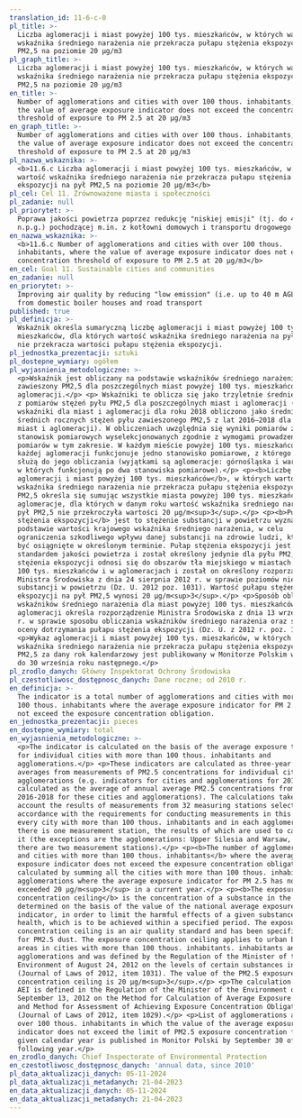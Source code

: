 ```yaml
---
translation_id: 11-6-c-0
pl_title: >-
  Liczba aglomeracji i miast powyżej 100 tys. mieszkańców, w których wartość
  wskaźnika średniego narażenia nie przekracza pułapu stężenia ekspozycji na pył
  PM2,5 na poziomie 20 µg/m3
pl_graph_title: >-
  Liczba aglomeracji i miast powyżej 100 tys. mieszkańców, w których wartość
  wskaźnika średniego narażenia nie przekracza pułapu stężenia ekspozycji na pył
  PM2,5 na poziomie 20 µg/m3
en_title: >-
  Number of agglomerations and cities with over 100 thous. inhabitants, where
  the value of average exposure indicator does not exceed the concentration
  threshold of exposure to PM 2.5 at 20 µg/m3
en_graph_title: >-
  Number of agglomerations and cities with over 100 thous. inhabitants, where
  the value of average exposure indicator does not exceed the concentration
  threshold of exposure to PM 2.5 at 20 µg/m3
pl_nazwa_wskaznika: >-
  <b>11.6.c Liczba aglomeracji i miast powyżej 100 tys. mieszkańców, w których
  wartość wskaźnika średniego narażenia nie przekracza pułapu stężenia
  ekspozycji na pył PM2,5 na poziomie 20 µg/m3</b>
pl_cel: Cel 11. Zrównoważone miasta i społeczności
pl_zadanie: null
pl_priorytet: >-
  Poprawa jakości powietrza poprzez redukcję "niskiej emisji" (tj. do 40 m
  n.p.g.) pochodzącej m.in. z kotłowni domowych i transportu drogowego
en_nazwa_wskaznika: >-
  <b>11.6.c Number of agglomerations and cities with over 100 thous.
  inhabitants, where the value of average exposure indicator does not exceed the
  concentration threshold of exposure to PM 2.5 at 20 µg/m3</b>
en_cel: Goal 11. Sustainable cities and communities
en_zadanie: null
en_priorytet: >-
  Improving air quality by reducing "low emission" (i.e. up to 40 m AGL ) i.a.
  from domestic boiler houses and road transport
published: true
pl_definicja: >-
  Wskaźnik określa sumaryczną liczbę aglomeracji i miast powyżej 100 tys.
  mieszkańców, dla których wartość wskaźnika średniego narażenia na pył PM2,5
  nie przekracza wartości pułapu stężenia ekspozycji.
pl_jednostka_prezentacji: sztuki
pl_dostepne_wymiary: ogółem
pl_wyjasnienia_metodologiczne: >-
  <p>Wskaźnik jest obliczany na podstawie wskaźników średniego narażenia na pył
  zawieszony PM2,5 dla poszczególnych miast powyżej 100 tys. mieszkańców i
  aglomeracji.</p> <p> Wskaźniki te oblicza się jako trzyletnie średnie kroczące
  z pomiarów stężeń pyłu PM2,5 dla poszczególnych miast i aglomeracji (np.
  wskaźniki dla miast i aglomeracji dla roku 2018 obliczono jako średnia ze
  średnich rocznych stężeń pyłu zawieszonego PM2,5 z lat 2016–2018 dla tych
  miast i aglomeracji). W obliczeniach uwzględnia się wyniki pomiarów z 32
  stanowisk pomiarowych wyselekcjonowanych zgodnie z wymogami prowadzenia
  pomiarów w tym zakresie. W każdym mieście powyżej 100 tys. mieszkańców i w
  każdej aglomeracji funkcjonuje jedno stanowisko pomiarowe, z którego wyniki
  służą do jego obliczania (wyjątkami są aglomeracje: górnośląska i warszawska,
  w których funkcjonują po dwa stanowiska pomiarowe).</p> <p><b>Liczbę
  aglomeracji i miast powyżej 100 tys. mieszkańców</b>, w których wartość
  wskaźnika średniego narażenia nie przekracza pułapu stężenia ekspozycji na pył
  PM2,5 określa się sumując wszystkie miasta powyżej 100 tys. mieszkańców i
  aglomeracje, dla których w danym roku wartość wskaźnika średniego narażenia na
  pył PM2,5 nie przekroczyła wartości 20 µg/m<sup>3</sup>.</p> <p><b>Pułap
  stężenia ekspozycji</b> jest to stężenie substancji w powietrzu wyznaczone na
  podstawie wartości krajowego wskaźnika średniego narażenia, w celu
  ograniczenia szkodliwego wpływu danej substancji na zdrowie ludzi, które ma
  być osiągnięte w określonym terminie. Pułap stężenia ekspozycji jest
  standardem jakości powietrza i został określony jedynie dla pyłu PM2,5. Pułap
  stężenia ekspozycji odnosi się do obszarów tła miejskiego w miastach powyżej
  100 tys. mieszkańców i w aglomeracjach i został on określony rozporządzeniem
  Ministra Środowiska z dnia 24 sierpnia 2012 r. w sprawie poziomów niektórych
  substancji w powietrzu (Dz. U. 2012 poz. 1031). Wartość pułapu stężenia
  ekspozycji na pył PM2,5 wynosi 20 µg/m<sup>3</sup>.</p> <p>Sposób obliczania
  wskaźników średniego narażenia dla miast powyżej 100 tys. mieszkańców i
  aglomeracji określa rozporządzenie Ministra Środowiska z dnia 13 września 2012
  r. w sprawie sposobu obliczania wskaźników średniego narażenia oraz sposobu
  oceny dotrzymania pułapu stężenia ekspozycji (Dz. U. z 2012 r. poz. 1029).</p>
  <p>Wykaz aglomeracji i miast powyżej 100 tys. mieszkańców, w których wartość
  wskaźnika średniego narażenia nie przekracza pułapu stężenia ekspozycji na pył
  PM2,5 za dany rok kalendarzowy jest publikowany w Monitorze Polskim w terminie
  do 30 września roku następnego.</p>
pl_zrodlo_danych: Główny Inspektorat Ochrony Środowiska
pl_czestotliwosc_dostępnosc_danych: Dane roczne; od 2010 r.
en_definicja: >-
  The indicator is a total number of agglomerations and cities with more than
  100 thous. inhabitants where the average exposure indicator for PM 2.5 does
  not exceed the exposure concentration obligation.
en_jednostka_prezentacji: pieces
en_dostepne_wymiary: total
en_wyjasnienia_metodologiczne: >-
  <p>The indicator is calculated on the basis of the average exposure to PM2.5
  for individual cities with more than 100 thous. inhabitants and
  agglomerations.</p> <p>These indicators are calculated as three-year moving
  averages from measurements of PM2.5 concentrations for individual cities and
  agglomerations (e.g. indicators for cities and agglomerations for 2018 were
  calculated as the average of annual average PM2.5 concentrations from
  2016-2018 for these cities and agglomerations). The calculations take into
  account the results of measurements from 32 measuring stations selected in
  accordance with the requirements for conducting measurements in this area. In
  every city with more than 100 thous. inhabitants and in each agglomeration
  there is one measurement station, the results of which are used to calculate
  it (the exceptions are the agglomerations: Upper Silesia and Warsaw, where
  there are two measurement stations).</p> <p><b>The number of agglomerations
  and cities with more than 100 thous. inhabitants</b> where the average
  exposure indicator does not exceed the exposure concentration obligation, is
  calculated by summing all the cities with more than 100 thous. inhabitants and
  agglomerations where the average exposure indicator for PM 2.5 has not
  exceeded 20 µg/m<sup>3</sup> in a current year.</p> <p><b>The exposure
  concentration ceiling</b> is the concentration of a substance in the air,
  determined on the basis of the value of the national average exposure
  indicator, in order to limit the harmful effects of a given substance on human
  health, which is to be achieved within a specified period. The exposure
  concentration ceiling is an air quality standard and has been specified only
  for PM2.5 dust. The exposure concentration ceiling applies to urban background
  areas in cities with more than 100 thous. inhabitants. inhabitants and in
  agglomerations and was defined by the Regulation of the Minister of the
  Environment of August 24, 2012 on the levels of certain substances in the air
  (Journal of Laws of 2012, item 1031). The value of the PM2.5 exposure
  concentration ceiling is 20 µg/m<sup>3</sup>.</p> <p>The calculation method of
  AEI is defined in the Regulation of the Minister of the Environment of
  September 13, 2012 on the Method for Calculation of Average Exposure Indicator
  and Method for Assessment of Achieving Exposure Concentration Obligation
  (Journal of Laws of 2012, item 1029).</p> <p>List of agglomerations and cities
  over 100 thous. inhabitants in which the value of the average exposure
  indicator does not exceed the limit of PM2.5 exposure concentration for a
  given calendar year is published in Monitor Polski by September 30 of the
  following year.</p>
en_zrodlo_danych: Chief Inspectorate of Environmental Protection
en_czestotliwosc_dostępnosc_danych: 'annual data, since 2010'
pl_data_aktualizacji_danych: 05-11-2024
pl_data_aktualizacji_metadanych: 21-04-2023
en_data_aktualizacji_danych: 05-11-2024
en_data_aktualizacji_metadanych: 21-04-2023
---
```

